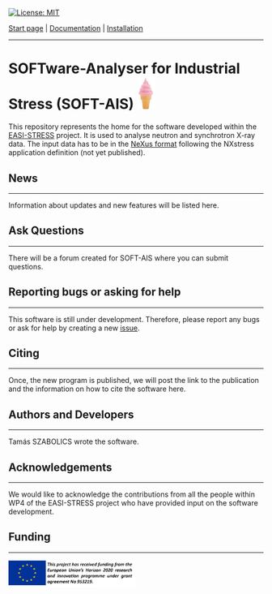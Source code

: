 [![License: MIT](https://img.shields.io/badge/License-MIT-yellow.svg)](https://opensource.org/licenses/MIT)

[Start page](README.md) | [Documentation](documentation.md) | [Installation](download.md)

-------------------------

# SOFTware-Analyser for Industrial Stress (SOFT-AIS) <img src="images/EIS.jpg" alt="SOFT-AIS Logo" style="width:35px;">

This repository represents the home for the software developed within the [EASI-STRESS](https://easi-stress.eu/) project. It is used to analyse neutron and synchrotron X-ray data. The input data has to be in the [NeXus format](http://www.nexusformat.org/) following the NXstress application definition (not yet published).

## News
-------

Information about updates and new features will be listed here. 

## Ask Questions
-------------------------

There will be a forum created for SOFT-AIS where you can submit questions. 

## Reporting bugs or asking for help
-------------------------

This software is still under development. Therefore, please report any bugs or ask for help by creating a new [issue](https://github.com/aapaecklar/SOFT-AIS/issues).

## Citing
-------------------------
Once, the new program is published, we will post the link to the publication and the information on how to cite the software here.

## Authors and Developers
-------------------------
Tamás SZABOLICS wrote the software. 

## Acknowledgements
-------------------------
We would like to acknowledge the contributions from all the people within WP4 of the EASI-STRESS project who have provided input on the software development.

## Funding
-------------------------
<img src="images/EASI-STRESS_eu-funding.png" alt="Funding Logo" style="width:250px;">



